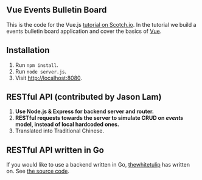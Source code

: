 ## Vue Events Bulletin Board
This is the code for the Vue.js [tutorial on Scotch.io](https://scotch.io/tutorials/build-a-single-page-time-tracking-app-with-vue-js-introduction). In the tutorial we build a events bulletin board application and cover the basics of [Vue](http://vuejs.org/).

## Installation

1. Run `npm install`.
2. Run `node server.js`.
3. Visit [http://localhost:8080](http://localhost:8080).

## RESTful API (contributed by Jason Lam)

1. **Use Node.js & Express for backend server and router.**
2. **RESTful requests towards the server to simulate CRUD on *events* model, instead of local hardcoded ones.**
3. Translated into Traditional Chinese.

## RESTful API written in Go 

If you would like to use a backend written in Go, [thewhitetulip](http://github.com/thewhitetulip) has written on. See [the source code](https://github.com/thewhitetulip/go-vue-events).
 
